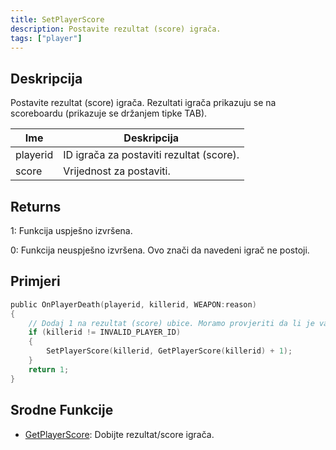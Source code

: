 ```yaml
---
title: SetPlayerScore
description: Postavite rezultat (score) igrača.
tags: ["player"]
---
```


## Deskripcija

Postavite rezultat (score) igrača. Rezultati igrača prikazuju se na scoreboardu (prikazuje se držanjem tipke TAB).

| Ime      | Deskripcija                              |
| -------- | ---------------------------------------- |
| playerid | ID igrača za postaviti rezultat (score). |
| score    | Vrijednost za postaviti.                 |

## Returns

1: Funkcija uspješno izvršena.

0: Funkcija neuspješno izvršena. Ovo znači da navedeni igrač ne postoji.

## Primjeri

```c
public OnPlayerDeath(playerid, killerid, WEAPON:reason)
{
    // Dodaj 1 na rezultat (score) ubice. Moramo provjeriti da li je validan prvo.
    if (killerid != INVALID_PLAYER_ID)
    {
        SetPlayerScore(killerid, GetPlayerScore(killerid) + 1);
    }
    return 1;
}
```

## Srodne Funkcije

- [GetPlayerScore](GetPlayerScore): Dobijte rezultat/score igrača.
